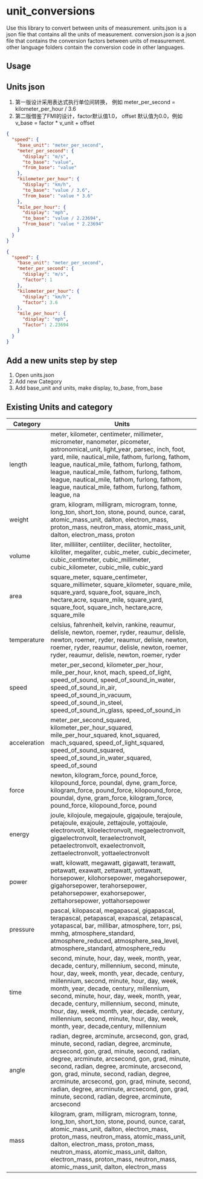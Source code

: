 # unit_conversions
Use this library to convert between units of measurement.
units.json  is a json file that contains all the units of measurement.
conversion.json is a json file that contains the conversion factors between units of measurement.
other language folders contain the conversion code in other languages.

## Usage


## Units json
1. 第一版设计采用表达式执行单位间转换， 例如 meter_per_second = kilometer_per_hour / 3.6
2. 第二版借鉴了FMI的设计，factor默认值1.0， offset 默认值为0.0，例如 v_base = factor * v_unit + offset

```json 第一版
{
  "speed": {
    "base_unit": "meter_per_second",
    "meter_per_second": {
      "display": "m/s",
      "to_base": "value",
      "from_base": "value"
    },
    "kilometer_per_hour": {
      "display": "km/h",
      "to_base": "value / 3.6",
      "from_base": "value * 3.6"
    },
    "mile_per_hour": {
      "display": "mph",
      "to_base": "value / 2.23694",
      "from_base": "value * 2.23694"
    }
  }
}
```
 
```json 第二版
{
  "speed": {
    "base_unit": "meter_per_second",
    "meter_per_second": {
      "display": "m/s",
      "factor": 1
    },
    "kilometer_per_hour": {
      "display": "km/h",
      "factor": 3.6
    },
    "mile_per_hour": {
      "display": "mph",
      "factor": 2.23694
    }
  }
}
```
## Add a new units step by step
1. Open units.json
2. Add new Category
3. Add base_unit and units, make display, to_base, from_base

## Existing Units and category
| Category | Units |
| --- | --- |
| length | meter, kilometer, centimeter, millimeter, micrometer, nanometer, picometer, astronomical_unit, light_year, parsec, inch, foot, yard, mile, nautical_mile, fathom, furlong, fathom, league, nautical_mile, fathom, furlong, fathom, league, nautical_mile, fathom, furlong, fathom, league, nautical_mile, fathom, furlong, fathom, league, nautical_mile, fathom, furlong, fathom, league, na|
| weight | gram, kilogram, milligram, microgram, tonne, long_ton, short_ton, stone, pound, ounce, carat, atomic_mass_unit, dalton, electron_mass, proton_mass, neutron_mass, atomic_mass_unit, dalton, electron_mass, proton|
| volume | liter, milliliter, centiliter, deciliter, hectoliter, kiloliter, megaliter, cubic_meter, cubic_decimeter, cubic_centimeter, cubic_millimeter, cubic_kilometer, cubic_mile, cubic_yard|
| area | square_meter, square_centimeter, square_millimeter, square_kilometer, square_mile, square_yard, square_foot, square_inch, hectare,acre, square_mile, square_yard, square_foot, square_inch, hectare,acre, square_mile|
| temperature | celsius, fahrenheit, kelvin, rankine, reaumur, delisle, newton, roemer, ryder, reaumur, delisle, newton, roemer, ryder, reaumur, delisle, newton, roemer, ryder, reaumur, delisle, newton, roemer, ryder, reaumur, delisle, newton, roemer, ryder|
| speed | meter_per_second, kilometer_per_hour, mile_per_hour, knot, mach, speed_of_light, speed_of_sound, speed_of_sound_in_water, speed_of_sound_in_air, speed_of_sound_in_vacuum, speed_of_sound_in_steel, speed_of_sound_in_glass, speed_of_sound_in|
| acceleration | meter_per_second_squared, kilometer_per_hour_squared, mile_per_hour_squared, knot_squared, mach_squared, speed_of_light_squared, speed_of_sound_squared, speed_of_sound_in_water_squared, speed_of_sound|
| force | newton, kilogram_force, pound_force, kilopound_force, poundal, dyne, gram_force, kilogram_force, pound_force, kilopound_force, poundal, dyne, gram_force, kilogram_force, pound_force, kilopound_force, pound|
| energy | joule, kilojoule, megajoule, gigajoule, terajoule, petajoule, exajoule, zettajoule, yottajoule, electronvolt, kiloelectronvolt, megaelectronvolt, gigaelectronvolt, teraelectronvolt, petaelectronvolt, exaelectronvolt, zettaelectronvolt, yottaelectronvolt|
| power | watt, kilowatt, megawatt, gigawatt, terawatt, petawatt, exawatt, zettawatt, yottawatt, horsepower, kilohorsepower, megahorsepower, gigahorsepower, terahorsepower, petahorsepower, exahorsepower, zettahorsepower, yottahorsepower|
| pressure | pascal, kilopascal, megapascal, gigapascal, terapascal, petapascal, exapascal, zetapascal, yotapascal, bar, millibar, atmosphere, torr, psi, mmhg, atmosphere_standard, atmosphere_reduced, atmosphere_sea_level, atmosphere_standard, atmosphere_redu|
| time | second, minute, hour, day, week, month, year, decade, century, millennium, second, minute, hour, day, week, month, year, decade, century, millennium, second, minute, hour, day, week, month, year, decade, century, millennium, second, minute, hour, day, week, month, year, decade, century, millennium, second, minute, hour, day, week, month, year, decade, century, millennium, second, minute, hour, day, week, month, year, decade,century, millennium|
| angle | radian, degree, arcminute, arcsecond, gon, grad, minute, second, radian, degree, arcminute, arcsecond, gon, grad, minute, second, radian, degree, arcminute, arcsecond, gon, grad, minute, second, radian, degree, arcminute, arcsecond, gon, grad, minute, second, radian, degree, arcminute, arcsecond, gon, grad, minute, second, radian, degree, arcminute, arcsecond, gon, grad, minute, second, radian, degree, arcminute, arcsecond|
| mass | kilogram, gram, milligram, microgram, tonne, long_ton, short_ton, stone, pound, ounce, carat, atomic_mass_unit, dalton, electron_mass, proton_mass, neutron_mass, atomic_mass_unit, dalton, electron_mass, proton_mass, neutron_mass, atomic_mass_unit, dalton, electron_mass, proton_mass, neutron_mass, atomic_mass_unit, dalton, electron_mass|
